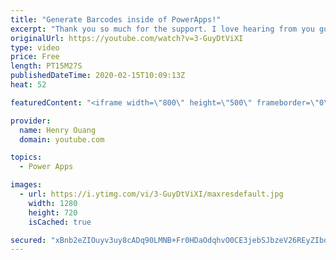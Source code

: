 ```yaml
---
title: "Generate Barcodes inside of PowerApps!"
excerpt: "Thank you so much for the support. I love hearing from you guys and will do my best to get back!  In this video, I show you how to use barcodes4.me's free API service to generate unlimited free barcodes inside of PowerApps! Users can decide what information they want to have the barcode value be - could"
originalUrl: https://youtube.com/watch?v=3-GuyDtViXI
type: video
price: Free
length: PT15M27S
publishedDateTime: 2020-02-15T10:09:13Z
heat: 52

featuredContent: "<iframe width=\"800\" height=\"500\" frameborder=\"0\" src=\"https://www.youtube.com/embed/3-GuyDtViXI\" allow=\"accelerometer; autoplay; encrypted-media; gyroscope; picture-in-picture\" allowfullscreen></iframe>"

provider:
  name: Henry Ouang
  domain: youtube.com

topics:
  - Power Apps

images:
  - url: https://i.ytimg.com/vi/3-GuyDtViXI/maxresdefault.jpg
    width: 1280
    height: 720
    isCached: true

secured: "xBnb2eZIOuyv3uy8cADq90LMNB+Fr0HDaOdqhvO0CE3jebSJbzeV26REyZIboCOmTffargUISRH+Ai3jPRqI+dOhxOnVlHoPi+dA4O7TZuEdimyttIdzZKrrLH+Pg+uu7HKLTFKmwX3gHnDnxxCOAcwpH46vm0f2HIZVL1WD8moEPuy3uZ+pxtAxe5kawxVghQuhgEFhc19bpWKmk8Japmh7/aNUpfOvvOWEo611rCAsqmmLAMgfUP4fsxB3BnI4v3Hh7OQKqcBhLDB2Pi0TBLy89ZcOc8HB+3UM1RqV3pwTPOlD4Sf5T/0psN/gnz/WNjNUj157Z42u0n3SPcwhOn2LqHBNgFUaAwP0cC1V0Hgxfb73PPI77qWwOIWVWyp6IuAmdVwnIpT5cbcGk+d7W/6jsr8e/GMCX/HEMT0fijc=;MHAvEd9E+fIytLl1nBkJ6A=="
---
```


